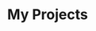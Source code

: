 ---
title: My Projects
layout: collection
permalink: /projects/
collection: projects
entries_layout: grid
classes: wide
author_profile: true
sort_order: reverse
---